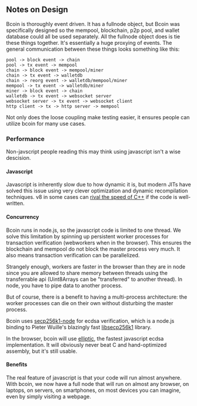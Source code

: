 ## Notes on Design

Bcoin is thoroughly event driven. It has a fullnode object, but Bcoin was
specifically designed so the mempool, blockchain, p2p pool, and wallet database
could all be used separately. All the fullnode object does is tie these things
together. It's essentially a huge proxying of events. The general communication
between these things looks something like this:

```
pool -> block event -> chain
pool -> tx event -> mempool
chain -> block event -> mempool/miner
chain -> tx event -> walletdb
chain -> reorg event -> walletdb/mempool/miner
mempool -> tx event -> walletdb/miner
miner -> block event -> chain
walletdb -> tx event -> websocket server
websocket server -> tx event -> websocket client
http client -> tx -> http server -> mempool
```

Not only does the loose coupling make testing easier, it ensures people can
utilize bcoin for many use cases.

### Performance

Non-javscript people reading this may think using javascript isn't a wise
descision.

#### Javascript

Javascript is inherently slow due to how dynamic it is, but modern JITs have
solved this issue using very clever optimization and dynamic recompilation
techniques. v8 in some cases can [rival the speed of C++][v8] if the code is
well-written.

#### Concurrency

Bcoin runs in node.js, so the javascript code is limited to one thread. We
solve this limitation by spinning up persistent worker processes for
transaction verification (webworkers when in the browser). This ensures the
blockchain and mempool do not block the master process very much. It also means
transaction verification can be parallelized.

Strangely enough, workers are faster in the browser than they are in node since
you are allowed to share memory between threads using the transferrable api
(Uint8Arrays can be "transferred" to another thread). In node, you have to pipe
data to another process.

But of course, there is a benefit to having a multi-process architecture: the
worker processes can die on their own without disturbing the master process.

Bcoin uses [secp256k1-node][secp256k1-node] for ecdsa verification, which is a
node.js binding to Pieter Wuille's blazingly fast [libsecp256k1][libsecp256k1]
library.

In the browser, bcoin will use [elliptic][elliptic], the fastest javascript
ecdsa implementation. It will obviously never beat C and hand-optimized
assembly, but it's still usable.

#### Benefits

The real feature of javascript is that your code will run almost anywhere. With
bcoin, we now have a full node that will run on almost any browser, on laptops,
on servers, on smartphones, on most devices you can imagine, even by simply
visiting a webpage.

[v8]: https://www.youtube.com/watch?v=UJPdhx5zTaw
[libsecp256k1]: https://github.com/bitcoin-core/secp256k1
[secp256k1-node]: https://github.com/cryptocoinjs/secp256k1-node
[elliptic]: https://github.com/indutny/elliptic